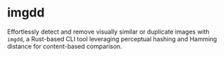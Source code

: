 # imgdd
Effortlessly detect and remove visually similar or duplicate images with `imgdd`, a Rust-based CLI tool leveraging perceptual hashing and Hamming distance for content-based comparison.
